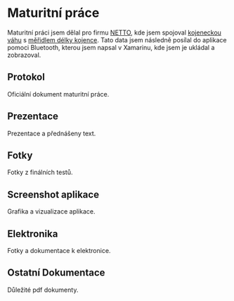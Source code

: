 # Maturitní práce

Maturitní práci jsem dělal pro firmu [NETTO](https://www.nettocontrol.cz/), kde jsem spojoval [kojeneckou váhu](https://www.vahynetto.cz/133-produkt-prisl-754-elektronicka-kojenecka-vaha-soehnle-professional-7752.html) s [měřidlem délky kojence](https://www.soehnle-professional.com/productgroup/details/99/baby-langenmessstab). Tato data jsem následně posílal do aplikace pomoci Bluetooth, kterou jsem napsal v Xamarinu, kde jsem je ukládal a zobrazoval.

## Protokol
Oficiální dokument maturitní práce.

## Prezentace
Prezentace a přednášeny text.

## Fotky
Fotky z finálních testů.

## Screenshot aplikace
Grafika a vizualizace aplikace.

## Elektronika
Fotky a dokumentace k elektronice.

## Ostatní Dokumentace
Důležité pdf dokumenty.